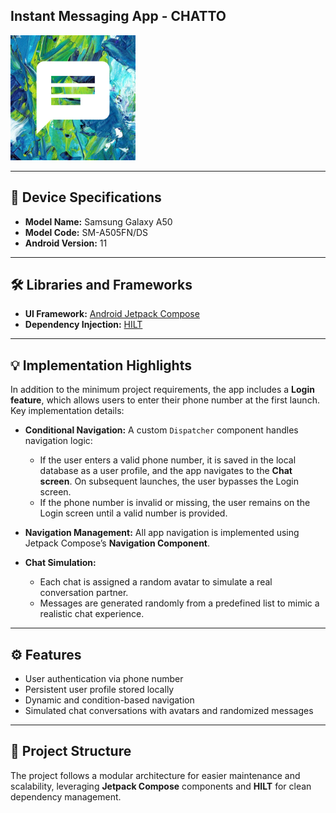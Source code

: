 ## Instant Messaging App - CHATTO

<img src="/app/src/main/ic_launcher-playstore.png" alt="Chatto App Logo" width="200"/>

---

## 📱 Device Specifications
- **Model Name:** Samsung Galaxy A50  
- **Model Code:** SM-A505FN/DS  
- **Android Version:** 11  

---

## 🛠️ Libraries and Frameworks
- **UI Framework:** [Android Jetpack Compose](https://developer.android.com/jetpack/compose)  
- **Dependency Injection:** [HILT](https://developer.android.com/training/dependency-injection/hilt-android)  

---

## 💡 Implementation Highlights
In addition to the minimum project requirements, the app includes a **Login feature**, which allows users to enter their phone number at the first launch. Key implementation details:  

- **Conditional Navigation:** A custom `Dispatcher` component handles navigation logic:  
  - If the user enters a valid phone number, it is saved in the local database as a user profile, and the app navigates to the **Chat screen**. On subsequent launches, the user bypasses the Login screen.  
  - If the phone number is invalid or missing, the user remains on the Login screen until a valid number is provided.  

- **Navigation Management:** All app navigation is implemented using Jetpack Compose’s **Navigation Component**.  

- **Chat Simulation:**  
  - Each chat is assigned a random avatar to simulate a real conversation partner.  
  - Messages are generated randomly from a predefined list to mimic a realistic chat experience.  

---

## ⚙️ Features
- User authentication via phone number  
- Persistent user profile stored locally  
- Dynamic and condition-based navigation  
- Simulated chat conversations with avatars and randomized messages  

---

## 📂 Project Structure
The project follows a modular architecture for easier maintenance and scalability, leveraging **Jetpack Compose** components and **HILT** for clean dependency management.
